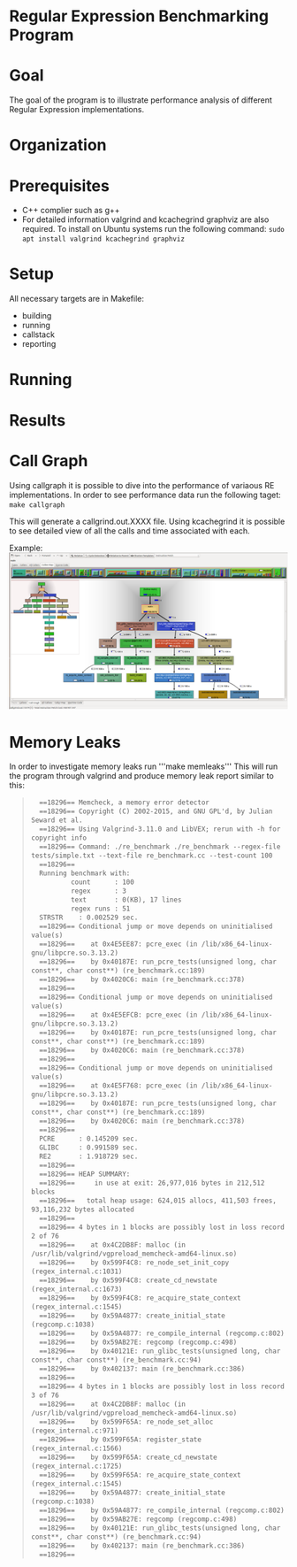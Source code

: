 Regular Expression Benchmarking Program
===

Goal
==

The goal of the program is to illustrate performance analysis of different Regular Expression implementations.


Organization
==

Prerequisites
==
- C++ complier such as g++
- For detailed information valgrind and kcachegrind graphviz are also required.
    To install on Ubuntu systems run the following command:
    `sudo apt install valgrind kcachegrind graphviz` 

Setup
==

All necessary targets are in Makefile:
- building
- running
- callstack 
- reporting

Running
==

Results
==

Call Graph
=

Using callgraph it is possible to dive into the performance of variaous RE implementations.
In order to see performance data run the following taget:
`make callgraph`

This will generate a callgrind.out.XXXX file. Using kcachegrind it is possible to see detailed view of all the calls
and time associated with each.

Example:
![alt text](https://raw.githubusercontent.com/itigran/re_benchmark/master/doc/callgraph.png?token=ABISCNODJO5PLILXN4DERXK42T6AW "Callgraph")


Memory Leaks
=
In order to investigate memory leaks run 
'''make memleaks'''
This will run the program through valgrind and produce memory leak report similar to this:
>       ==18296== Memcheck, a memory error detector
>       ==18296== Copyright (C) 2002-2015, and GNU GPL'd, by Julian Seward et al.
>       ==18296== Using Valgrind-3.11.0 and LibVEX; rerun with -h for copyright info
>       ==18296== Command: ./re_benchmark ./re_benchmark --regex-file tests/simple.txt --text-file re_benchmark.cc --test-count 100
>       ==18296== 
>       Running benchmark with:
>               count      : 100
>               regex      : 3
>               text       : 0(KB), 17 lines
>               regex runs : 51
>       STRSTR    : 0.002529 sec.
>       ==18296== Conditional jump or move depends on uninitialised value(s)
>       ==18296==    at 0x4E5EE87: pcre_exec (in /lib/x86_64-linux-gnu/libpcre.so.3.13.2)
>       ==18296==    by 0x40187E: run_pcre_tests(unsigned long, char const**, char const**) (re_benchmark.cc:189)
>       ==18296==    by 0x4020C6: main (re_benchmark.cc:378)
>       ==18296== 
>       ==18296== Conditional jump or move depends on uninitialised value(s)
>       ==18296==    at 0x4E5EFCB: pcre_exec (in /lib/x86_64-linux-gnu/libpcre.so.3.13.2)
>       ==18296==    by 0x40187E: run_pcre_tests(unsigned long, char const**, char const**) (re_benchmark.cc:189)
>       ==18296==    by 0x4020C6: main (re_benchmark.cc:378)
>       ==18296== 
>       ==18296== Conditional jump or move depends on uninitialised value(s)
>       ==18296==    at 0x4E5F768: pcre_exec (in /lib/x86_64-linux-gnu/libpcre.so.3.13.2)
>       ==18296==    by 0x40187E: run_pcre_tests(unsigned long, char const**, char const**) (re_benchmark.cc:189)
>       ==18296==    by 0x4020C6: main (re_benchmark.cc:378)
>       ==18296== 
>       PCRE      : 0.145209 sec.
>       GLIBC     : 0.991589 sec.
>       RE2       : 1.918729 sec.
>       ==18296== 
>       ==18296== HEAP SUMMARY:
>       ==18296==     in use at exit: 26,977,016 bytes in 212,512 blocks
>       ==18296==   total heap usage: 624,015 allocs, 411,503 frees, 93,116,232 bytes allocated
>       ==18296== 
>       ==18296== 4 bytes in 1 blocks are possibly lost in loss record 2 of 76
>       ==18296==    at 0x4C2DB8F: malloc (in /usr/lib/valgrind/vgpreload_memcheck-amd64-linux.so)
>       ==18296==    by 0x599F4C8: re_node_set_init_copy (regex_internal.c:1031)
>       ==18296==    by 0x599F4C8: create_cd_newstate (regex_internal.c:1673)
>       ==18296==    by 0x599F4C8: re_acquire_state_context (regex_internal.c:1545)
>       ==18296==    by 0x59A4877: create_initial_state (regcomp.c:1038)
>       ==18296==    by 0x59A4877: re_compile_internal (regcomp.c:802)
>       ==18296==    by 0x59AB27E: regcomp (regcomp.c:498)
>       ==18296==    by 0x40121E: run_glibc_tests(unsigned long, char const**, char const**) (re_benchmark.cc:94)
>       ==18296==    by 0x402137: main (re_benchmark.cc:386)
>       ==18296== 
>       ==18296== 4 bytes in 1 blocks are possibly lost in loss record 3 of 76
>       ==18296==    at 0x4C2DB8F: malloc (in /usr/lib/valgrind/vgpreload_memcheck-amd64-linux.so)
>       ==18296==    by 0x599F65A: re_node_set_alloc (regex_internal.c:971)
>       ==18296==    by 0x599F65A: register_state (regex_internal.c:1566)
>       ==18296==    by 0x599F65A: create_cd_newstate (regex_internal.c:1725)
>       ==18296==    by 0x599F65A: re_acquire_state_context (regex_internal.c:1545)
>       ==18296==    by 0x59A4877: create_initial_state (regcomp.c:1038)
>       ==18296==    by 0x59A4877: re_compile_internal (regcomp.c:802)
>       ==18296==    by 0x59AB27E: regcomp (regcomp.c:498)
>       ==18296==    by 0x40121E: run_glibc_tests(unsigned long, char const**, char const**) (re_benchmark.cc:94)
>       ==18296==    by 0x402137: main (re_benchmark.cc:386)
>       ==18296== 


